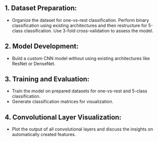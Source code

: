 ## 1. Dataset Preparation:
   - Organize the dataset for one-vs-rest classification. Perform binary classification using existing architectures and then restructure for 5-class classification. Use 3-fold cross-validation to assess the model.

## 2. Model Development:
   - Build a custom CNN model without using existing architectures like ResNet or DenseNet.

## 3. Training and Evaluation:
   - Train the model on prepared datasets for one-vs-rest and 5-class classification.
   - Generate classification matrices for visualization.

## 4. Convolutional Layer Visualization:
   - Plot the output of all convolutional layers and discuss the insights on automatically created features.
